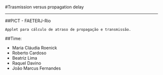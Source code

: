 #Trasmission versus propagation delay

---

##PICT - FAETERJ-Rio

    Applet para cálculo de atraso de propagação e transmissão.
    


##Time:
- Maria Cláudia Roenick
- Roberto Cardoso
- Beatriz Lima
- Raquel Davino
- João Marcus Fernandes
